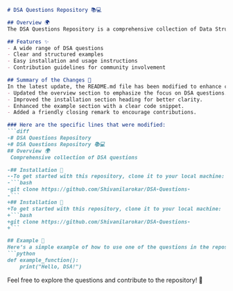 ```markdown
# DSA Questions Repository 📚💻

## Overview 🌍
The DSA Questions Repository is a comprehensive collection of Data Structures and Algorithms (DSA) questions designed to help developers enhance their problem-solving skills.

## Features ✨
- A wide range of DSA questions
- Clear and structured examples
- Easy installation and usage instructions
- Contribution guidelines for community involvement

## Summary of the Changes 📝
In the latest update, the README.md file has been modified to enhance clarity and presentation. The following changes were made:
- Updated the overview section to emphasize the focus on DSA questions.
- Improved the installation section heading for better clarity.
- Enhanced the example section with a clear code snippet.
- Added a friendly closing remark to encourage contributions.

### Here are the specific lines that were modified:
```diff
-# DSA Questions Repository
+# DSA Questions Repository 📚💻
## Overview 🌍
 Comprehensive collection of DSA questions

-## Installation 🚀
--To get started with this repository, clone it to your local machine:
-```bash
-git clone https://github.com/Shivanilarokar/DSA-Questions-
-```
+## Installation 🚀
+To get started with this repository, clone it to your local machine:
+```bash
+git clone https://github.com/Shivanilarokar/DSA-Questions-
+```

## Example 🤖
Here’s a simple example of how to use one of the questions in the repository:
```python
def example_function():
    print("Hello, DSA!")
```

Feel free to explore the questions and contribute to the repository! 🤝
```
